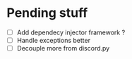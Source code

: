 # Pending stuff

- [ ] Add dependecy injector framework ?
- [ ] Handle exceptions better
- [ ] Decouple more from discord.py
